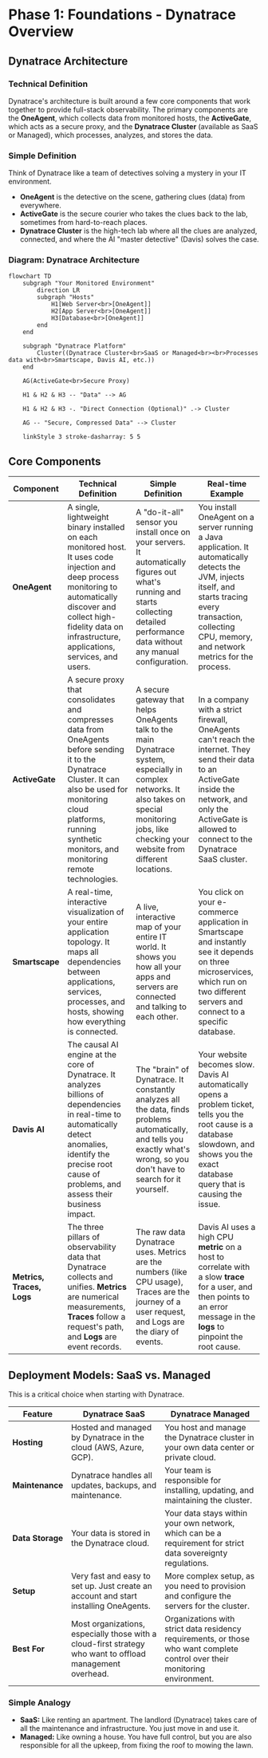 # Phase 1: Foundations - Dynatrace Overview

## Dynatrace Architecture

### Technical Definition
Dynatrace's architecture is built around a few core components that work together to provide full-stack observability. The primary components are the **OneAgent**, which collects data from monitored hosts, the **ActiveGate**, which acts as a secure proxy, and the **Dynatrace Cluster** (available as SaaS or Managed), which processes, analyzes, and stores the data.

### Simple Definition
Think of Dynatrace like a team of detectives solving a mystery in your IT environment.
*   **OneAgent** is the detective on the scene, gathering clues (data) from everywhere.
*   **ActiveGate** is the secure courier who takes the clues back to the lab, sometimes from hard-to-reach places.
*   **Dynatrace Cluster** is the high-tech lab where all the clues are analyzed, connected, and where the AI "master detective" (Davis) solves the case.

### Diagram: Dynatrace Architecture

```mermaid
flowchart TD
    subgraph "Your Monitored Environment"
        direction LR
        subgraph "Hosts"
            H1[Web Server<br>[OneAgent]]
            H2[App Server<br>[OneAgent]]
            H3[Database<br>[OneAgent]]
        end
    end

    subgraph "Dynatrace Platform"
        Cluster((Dynatrace Cluster<br>SaaS or Managed<br><br>Processes data with<br>Smartscape, Davis AI, etc.))
    end

    AG(ActiveGate<br>Secure Proxy)

    H1 & H2 & H3 -- "Data" --> AG

    H1 & H2 & H3 -. "Direct Connection (Optional)" .-> Cluster

    AG -- "Secure, Compressed Data" --> Cluster

    linkStyle 3 stroke-dasharray: 5 5
```

## Core Components

| Component | Technical Definition | Simple Definition | Real-time Example |
|---|---|---|---|
| **OneAgent** | A single, lightweight binary installed on each monitored host. It uses code injection and deep process monitoring to automatically discover and collect high-fidelity data on infrastructure, applications, services, and users. | A "do-it-all" sensor you install once on your servers. It automatically figures out what's running and starts collecting detailed performance data without any manual configuration. | You install OneAgent on a server running a Java application. It automatically detects the JVM, injects itself, and starts tracing every transaction, collecting CPU, memory, and network metrics for the process. |
| **ActiveGate** | A secure proxy that consolidates and compresses data from OneAgents before sending it to the Dynatrace Cluster. It can also be used for monitoring cloud platforms, running synthetic monitors, and monitoring remote technologies. | A secure gateway that helps OneAgents talk to the main Dynatrace system, especially in complex networks. It also takes on special monitoring jobs, like checking your website from different locations. | In a company with a strict firewall, OneAgents can't reach the internet. They send their data to an ActiveGate inside the network, and only the ActiveGate is allowed to connect to the Dynatrace SaaS cluster. |
| **Smartscape** | A real-time, interactive visualization of your entire application topology. It maps all dependencies between applications, services, processes, and hosts, showing how everything is connected. | A live, interactive map of your entire IT world. It shows you how all your apps and servers are connected and talking to each other. | You click on your e-commerce application in Smartscape and instantly see it depends on three microservices, which run on two different servers and connect to a specific database. |
| **Davis AI** | The causal AI engine at the core of Dynatrace. It analyzes billions of dependencies in real-time to automatically detect anomalies, identify the precise root cause of problems, and assess their business impact. | The "brain" of Dynatrace. It constantly analyzes all the data, finds problems automatically, and tells you exactly what's wrong, so you don't have to search for it yourself. | Your website becomes slow. Davis AI automatically opens a problem ticket, tells you the root cause is a database slowdown, and shows you the exact database query that is causing the issue. |
| **Metrics, Traces, Logs** | The three pillars of observability data that Dynatrace collects and unifies. **Metrics** are numerical measurements, **Traces** follow a request's path, and **Logs** are event records. | The raw data Dynatrace uses. Metrics are the numbers (like CPU usage), Traces are the journey of a user request, and Logs are the diary of events. | Davis AI uses a high CPU **metric** on a host to correlate with a slow **trace** for a user, and then points to an error message in the **logs** to pinpoint the root cause. |

## Deployment Models: SaaS vs. Managed

This is a critical choice when starting with Dynatrace.

| Feature | Dynatrace SaaS | Dynatrace Managed |
|---|---|---|
| **Hosting** | Hosted and managed by Dynatrace in the cloud (AWS, Azure, GCP). | You host and manage the Dynatrace cluster in your own data center or private cloud. |
| **Maintenance** | Dynatrace handles all updates, backups, and maintenance. | Your team is responsible for installing, updating, and maintaining the cluster. |
| **Data Storage** | Your data is stored in the Dynatrace cloud. | Your data stays within your own network, which can be a requirement for strict data sovereignty regulations. |
| **Setup** | Very fast and easy to set up. Just create an account and start installing OneAgents. | More complex setup, as you need to provision and configure the servers for the cluster. |
| **Best For** | Most organizations, especially those with a cloud-first strategy who want to offload management overhead. | Organizations with strict data residency requirements, or those who want complete control over their monitoring environment. |

### Simple Analogy
*   **SaaS:** Like renting an apartment. The landlord (Dynatrace) takes care of all the maintenance and infrastructure. You just move in and use it.
*   **Managed:** Like owning a house. You have full control, but you are also responsible for all the upkeep, from fixing the roof to mowing the lawn.
